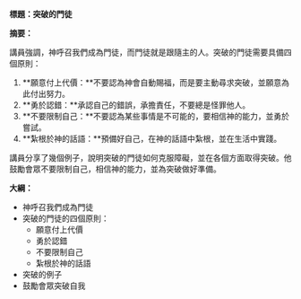 **標題：突破的門徒**

**摘要：**

講員強調，神呼召我們成為門徒，而門徒就是跟隨主的人。突破的門徒需要具備四個原則：

1. **願意付上代價：**不要認為神會自動賜福，而是要主動尋求突破，並願意為此付出努力。
2. **勇於認錯：**承認自己的錯誤，承擔責任，不要總是怪罪他人。
3. **不要限制自己：**不要認為某些事情是不可能的，要相信神的能力，並勇於嘗試。
4. **紮根於神的話語：**預備好自己，在神的話語中紮根，並在生活中實踐。

講員分享了幾個例子，說明突破的門徒如何克服障礙，並在各個方面取得突破。他鼓勵會眾不要限制自己，相信神的能力，並為突破做好準備。

**大綱：**

* 神呼召我們成為門徒
* 突破的門徒的四個原則：
    * 願意付上代價
    * 勇於認錯
    * 不要限制自己
    * 紮根於神的話語
* 突破的例子
* 鼓勵會眾突破自我